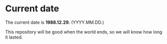 # Current date

The current date is **1988.12.29.** (YYYY.MM.DD.)

This repository will be good when the world ends, so we will know how long it lasted.